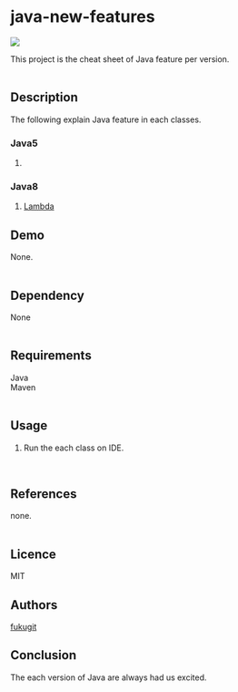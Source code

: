 # java-new-features
![](https://img.shields.io/badge/Language-React-green.svg)  

This project is the cheat sheet of Java feature per version.  
<br/>

## Description
The following explain Java feature in each classes.  

### Java5
1. 

### Java8
1. [Lambda](src/main/java/jp/co/example/java8/LambdaFeature.java)  


## Demo
None.  
<br/>

## Dependency
None  
<br/>

## Requirements
Java  
Maven  
<br/>

## Usage
1. Run the each class on IDE.  
<br/>

## References
none.  
<br/>

## Licence
MIT
<br/>

## Authors
[fukugit](https://github.com/fukugit)
<br/>

## Conclusion
The each version of Java are always had us excited.  

